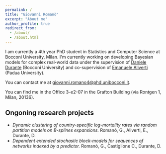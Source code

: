 ```yaml
---
permalink: /
title: "Giovanni Romanò"
excerpt: "About me"
author_profile: true
redirect_from: 
  - /about/
  - /about.html
---
```


I am currently a 4th year PhD student in Statistics and Computer Science at Bocconi University, Milan.
I'm currently working on developing Bayesian models for complex real-world data under the supervision of [Daniele Durante](https://danieledurante.github.io/web/) (Bocconi University) and co-supervision of [Emanuele Aliverti](https://emanuelealiverti.github.io/) (Padua University).

You can contact me at [giovanni.romano4@phd.unibocconi.it](mailto:giovanni.romano4@phd.unibocconi.it).

You can find me in the Office 3-e2-07 in the Grafton Building (via Rontgen 1, Milan, 20136).

## Ongoning research projects
- _Dynamic clustering of country-specific log-mortality rates via random partition models on B-splines expansions._ Romanò, G., Aliverti, E., Durante, D.
- _Dependent extended stochastic block-models for sequences of networks indexed by a predictor._ Romanò, G., Castiglione C., Durante, D.
